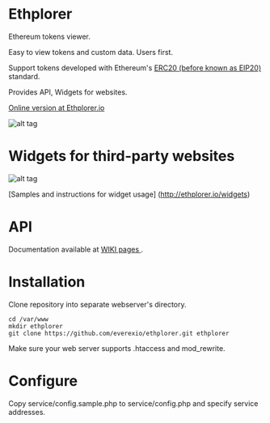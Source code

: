 # Ethplorer

Ethereum tokens viewer.

Easy to view tokens and custom data. Users first.

Support tokens developed with Ethereum's [ERC20 (before known as EIP20)](https://github.com/ethereum/EIPs/issues/20) standard.

Provides API, Widgets for websites.

[Online version at Ethplorer.io](https://ethplorer.io)

![alt tag](https://github.com/EverexIO/Ethplorer/blob/develop/images/ethplorer-home2.png)


# Widgets for third-party websites
![alt tag](https://github.com/EverexIO/Ethplorer/blob/develop/images/augur-widget.png)

[Samples and instructions for widget usage] (http://ethplorer.io/widgets)


# API

Documentation available at [WIKI pages ](https://github.com/EverexIO/Ethplorer/wiki/ethplorer-api).


# Installation

Clone repository into separate webserver's directory.

```
cd /var/www
mkdir ethplorer
git clone https://github.com/everexio/ethplorer.git ethplorer
```

Make sure your web server supports .htaccess and mod_rewrite.


# Configure

Copy service/config.sample.php to service/config.php and specify service addresses.
